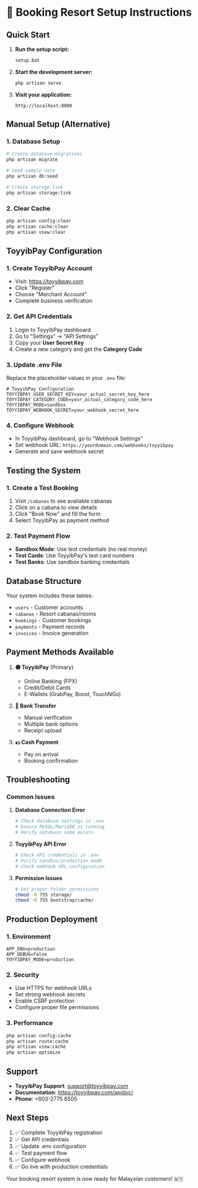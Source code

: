 # 🏨 Booking Resort Setup Instructions

## Quick Start

1. **Run the setup script:**
   ```bash
   setup.bat
   ```

2. **Start the development server:**
   ```bash
   php artisan serve
   ```

3. **Visit your application:**
   ```
   http://localhost:8000
   ```

## Manual Setup (Alternative)

### 1. Database Setup
```bash
# Create database migrations
php artisan migrate

# Seed sample data
php artisan db:seed

# Create storage link
php artisan storage:link
```

### 2. Clear Cache
```bash
php artisan config:clear
php artisan cache:clear
php artisan view:clear
```

## ToyyibPay Configuration

### 1. Create ToyyibPay Account
- Visit: https://toyyibpay.com
- Click "Register" 
- Choose "Merchant Account"
- Complete business verification

### 2. Get API Credentials
1. Login to ToyyibPay dashboard
2. Go to "Settings" → "API Settings"
3. Copy your **User Secret Key**
4. Create a new category and get the **Category Code**

### 3. Update .env File
Replace the placeholder values in your `.env` file:

```env
# ToyyibPay Configuration
TOYYIBPAY_USER_SECRET_KEY=your_actual_secret_key_here
TOYYIBPAY_CATEGORY_CODE=your_actual_category_code_here
TOYYIBPAY_MODE=sandbox
TOYYIBPAY_WEBHOOK_SECRET=your_webhook_secret_here
```

### 4. Configure Webhook
- In ToyyibPay dashboard, go to "Webhook Settings"
- Set webhook URL: `https://yourdomain.com/webhooks/toyyibpay`
- Generate and save webhook secret

## Testing the System

### 1. Create a Test Booking
1. Visit `/cabanas` to see available cabanas
2. Click on a cabana to view details
3. Click "Book Now" and fill the form
4. Select ToyyibPay as payment method

### 2. Test Payment Flow
- **Sandbox Mode**: Use test credentials (no real money)
- **Test Cards**: Use ToyyibPay's test card numbers
- **Test Banks**: Use sandbox banking credentials

## Database Structure

Your system includes these tables:
- `users` - Customer accounts
- `cabanas` - Resort cabanas/rooms
- `bookings` - Customer bookings
- `payments` - Payment records
- `invoices` - Invoice generation

## Payment Methods Available

1. **🟡 ToyyibPay** (Primary)
   - Online Banking (FPX)
   - Credit/Debit Cards
   - E-Wallets (GrabPay, Boost, TouchNGo)

2. **🏦 Bank Transfer**
   - Manual verification
   - Multiple bank options
   - Receipt upload

3. **💵 Cash Payment**
   - Pay on arrival
   - Booking confirmation

## Troubleshooting

### Common Issues

1. **Database Connection Error**
   ```bash
   # Check database settings in .env
   # Ensure MySQL/MariaDB is running
   # Verify database name exists
   ```

2. **ToyyibPay API Error**
   ```bash
   # Check API credentials in .env
   # Verify sandbox/production mode
   # Check webhook URL configuration
   ```

3. **Permission Issues**
   ```bash
   # Set proper folder permissions
   chmod -R 755 storage/
   chmod -R 755 bootstrap/cache/
   ```

## Production Deployment

### 1. Environment
```env
APP_ENV=production
APP_DEBUG=false
TOYYIBPAY_MODE=production
```

### 2. Security
- Use HTTPS for webhook URLs
- Set strong webhook secrets
- Enable CSRF protection
- Configure proper file permissions

### 3. Performance
```bash
php artisan config:cache
php artisan route:cache
php artisan view:cache
php artisan optimize
```

## Support

- **ToyyibPay Support**: support@toyyibpay.com
- **Documentation**: https://toyyibpay.com/apidoc/
- **Phone**: +603-2775 6505

## Next Steps

1. ✅ Complete ToyyibPay registration
2. ✅ Get API credentials
3. ✅ Update .env configuration
4. ✅ Test payment flow
5. ✅ Configure webhook
6. ✅ Go live with production credentials

Your booking resort system is now ready for Malaysian customers! 🇲🇾
